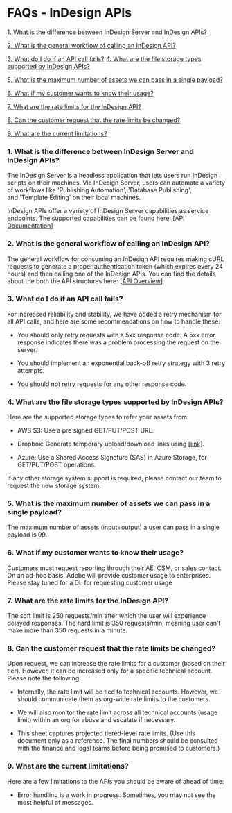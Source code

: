 # FAQs - InDesign APIs

[1. What is the difference between InDesign Server and InDesign
APIs?](#FAQsInDesignAPIs-WhatisthedifferencebetweenInDesignServerandInDesignAPIs?)

[2. What is the general workflow of calling an InDesign API?](#FAQsInDesignAPIs-WhatisthegeneralworkflowofcallinganInDesignAPI?)

[3. What do I do if an API call fails?](#FAQsInDesignAPIs-WhatdoIdoifanAPIcallfails?)
[4. What are the file storage types supported by InDesign APIs?](#FAQsInDesignAPIs-WhatarethefilestoragetypessupportedbyInDesignAPIs?)

[5. What is the maximum number of assets we can pass in a single payload?](#FAQsInDesignAPIs-Whatisthemaximumnumberofassetswecanpassinasinglepayload?)

[6. What if my customer wants to know their usage?](#FAQsInDesignAPIs-Whatifmycustomerwantstoknowtheirusage?)

[7. What are the rate limits for the InDesign API?](#FAQsInDesignAPIs-WhataretheratelimitsfortheInDesignAPI?)

[8. Can the customer request that the rate limits be changed?](#FAQsInDesignAPIs-Canthecustomerrequestthattheratelimitsbechanged?)

[9. What are the current limitations?](#FAQsInDesignAPIs-Whatarethecurrentlimitations?)

### 1. What is the difference between InDesign Server and InDesign APIs?

The InDesign Server is a headless application that lets users run
InDesign scripts on their machines. Via InDesign Server, users can
automate a variety of workflows like 'Publishing
Automation', 'Database Publishing', and 'Template Editing' on their
 local machines.

 InDesign APIs offer a variety of InDesign Server capabilities as
 service endpoints. The supported capabilities can be found here: [[API
 Documentation]](https://adobedocs.github.io/indesign-api-docs/)

### 2. What is the general workflow of calling an InDesign API?

 The general workflow for consuming an InDesign API requires making
 cURL requests to generate a proper authentication token (which expires
 every 24 hours) and then calling one of the InDesign APIs. You can
 find the details about the both the API structures here: [[API
 Overview]](https://github.com/AdobeDocs/indesign-api-docs?tab=readme-ov-file)

### 3. What do I do if an API call fails?

 For increased reliability and stability, we have added a retry
 mechanism for all API calls, and here are some recommendations on how
 to handle these:

-   You should only retry requests with a 5xx response code. A 5xx error
     response indicates there was a problem processing the request on
     the server.

-   You should implement an exponential back-off retry strategy with 3
     retry attempts.

-   You should not retry requests for any other response code.

### 4. What are the file storage types supported by InDesign APIs? 

 Here are the supported storage types to refer your assets from:

-   AWS S3: Use a pre signed GET/PUT/POST URL.

-   Dropbox: Generate temporary upload/download links
     using [[link]](https://dropbox.github.io/dropbox-api-v2-explorer/).

-   Azure: Use a Shared Access Signature (SAS) in Azure Storage, for
     GET/PUT/POST operations.

 If any other storage system support is required, please contact our
 team to request the new storage system.

### 5. What is the maximum number of assets we can pass in a single payload?

 The maximum number of assets (input+output) a user can pass in a
 single payload is 99.

### 6. What if my customer wants to know their usage?

 Customers must request reporting through their AE, CSM, or sales
 contact. On an ad-hoc basis, Adobe will provide customer usage to
 enterprises. Please stay tuned for a DL for requesting customer usage

### 7. What are the rate limits for the InDesign API?

 The soft limit is 250 requests/min after which the user will
 experience delayed responses. The hard limit is 350 requests/min,
 meaning user can\'t make more than 350 requests in a minute.

### 8. Can the customer request that the rate limits be changed?

 Upon request, we can increase the rate limits for a customer (based on
 their tier). However, it can be increased only for a specific
 technical account. Please note the following:

-   Internally, the rate limit will be tied to technical accounts.
     However, we should communicate them as org-wide rate limits to the
     customers.

-   We will also monitor the rate limit across all technical accounts
     (usage limit) within an org for abuse and escalate if necessary.

-   This sheet captures projected tiered-level rate limits. (Use this
     document only as a reference. The final numbers should be
     consulted with the finance and legal teams before being promised
     to customers.)

### 9. What are the current limitations?

 Here are a few limitations to the APIs you should be aware of ahead of time:

-   Error handling is a work in progress. Sometimes, you may not see the most helpful of messages.
